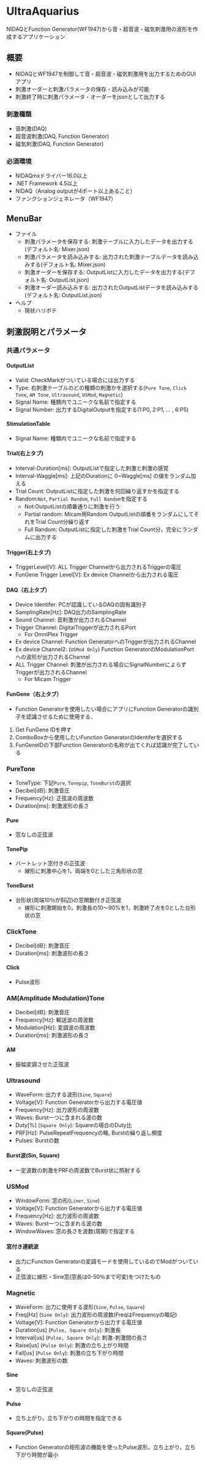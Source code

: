 # UltraAquarius

NIDAQとFunction Generator(WF1947)から音・超音波・磁気刺激用の波形を作成するアプリケーション

## 概要

* NIDAQとWF1947を制御して音・超音波・磁気刺激用を出力するためのGUIアプリ
* 刺激オーダーと刺激パラメータの保存・読み込みが可能
* 刺激終了時に刺激パラメータ・オーダーをjsonとして出力する

### 刺激種類

* 音刺激(DAQ)
* 超音波刺激(DAQ, Function Generator)
* 磁気刺激(DAQ, Function Generator)

### 必須環境

* NIDAQmxドライバー16.0以上
* .NET Framework 4.5以上
* NIDAQ（Analog outputが4ポート以上あること）
* ファンクションジェネレータ（WF1947）

## MenuBar

* ファイル
  * 刺激パラメータを保存する: 刺激テーブルに入力したデータを出力する(デフォルト名: Mixer.json)
  * 刺激パラメータを読み込みする: 出力された刺激テーブルデータを読み込みする(デフォルト名: Mixer.json)
  * 刺激オーダーを保存する: OutputListに入力したデータを出力する(デフォルト名: OutputList.json)
  * 刺激オーダー読み込みする: 出力されたOutputListデータを読み込みする(デフォルト名: OutputList.json)
* ヘルプ
  * 現状ハリボテ

## 刺激説明とパラメータ

### 共通パラメータ

#### OutputList

* Valid: CheckMarkがついている場合には出力する
* Type: 右刺激テーブルのどの種類の刺激かを選択する(`Pure Tone`, `Click Tone`, `AM Tone`, `Ultrasound`, `USMod`, `Magnetic`)
* Signal Name: 種類内でユニークな名前で指定する
* Signal Number: 出力するDigitalOutputを指定する(1:P0, 2:P1, ... , 6:P5)

#### StimulationTable

* Signal Name: 種類内でユニークな名前で指定する

#### Trial(右上タブ)

* Interval-Duration[ms]: OutputListで指定した刺激と刺激の感覚
* Interval-Waggle[ms]: 上記のDurationに 0~Waggle[ms] の値をランダム加える
* Trial Count: OutputListに指定した刺激を何回繰り返すかを指定する
* Random:`Not`, `Partial Random`, `Full Random`を指定する
  * Not:OutputListの順番通りに刺激を行う
  * Partial random: Micam用Random OutputListの順番をランダムにしてそれをTrial Count分繰り返す
  * Full Random: OutputListに指定した刺激をTrial Count分，完全にランダムに出力する

#### Trigger(右上タブ)

* TriggerLevel[V]: ALL Trigger Channelから出力されるTriggerの電圧
* FunGene Trigger Level[V]: Ex device Channelから出力される電圧

#### DAQ（右上タブ）

* Device Identifer: PCが認識しているDAQの固有識別子
* SamplingRate[Hz]: DAQ出力のSamplingRate
* Sound Channel: 音刺激が出力されるChannel
* Trigger Channel: DigitalTriggerが出力されるPort
  * For OmniPlex Trigger
* Ex device Channel: Function GeneratorへのTriggerが出力されるChannel
* Ex device Channel2: (`USMod Only`) Function GeneratorのModulationPortへの波形が出力されるChannel
* ALL Trigger Channel: 刺激が出力される場合にSignalNumberによらずTriggerが出力されるChannel
  * For Micam Trigger

#### FunGene（右上タブ）

* Function Generatorを使用したい場合にアプリにFunction Generatorの識別子を認識させるために使用する．


1. Get FunGene IDを押す
2. ComboBoxから使用したいFunction GeneratorのIdentiferを選択する
3. FunGeneIDの下部Function Generatorの名称が出てくれば認識が完了している


### PureTone

* ToneType: 下記`Pure`, `Tonepip`, `ToneBurst`の選択
* Decibel[dB]: 刺激音圧
* Frequency[Hz]: 正弦波の周波数
* Duration[ms]: 刺激波形の長さ


#### Pure

* 窓なしの正弦波

#### TonePip

* バートレット窓付きの正弦波
  * 線形に刺激中心を1，両端を0とした三角形状の窓

#### ToneBurst

* 台形状(両端10％が斜辺)の窓関数付き正弦波
  * 線形に刺激開始を0，刺激長の10～90%を1，刺激終了点を0とした台形状の窓

### ClickTone

* Decibel[dB]: 刺激音圧
* Duration[ms]: 刺激波形の長さ

#### Click

* Pulse波形

### AM(Amplitude Modulation)Tone

* Decibel[dB]: 刺激音圧
* Frequency[Hz]: 輸送波の周波数
* Modulation[Hz]: 変調波の周波数
* Duration[ms]: 刺激波形の長さ

#### AM

* 振幅変調させた正弦波

### Ultrasound

* WaveForm: 出力する波形(`Sine`, `Square`)
* Voltage[V]: Function Generatorから出力する電圧値
* Frequency[Hz]: 出力波形の周波数
* Waves: Burst一つに含まれる波の数
* Duty[%] (`Square Only`): Squareの場合のDuty比
* PRF[Hz]: PulseRepeatFrequencyの略, Burstの繰り返し頻度
* Pulses: Burstの数

#### Burst波(Sin, Square)

* 一定波数の刺激をPRFの周波数でBurst状に照射する

### USMod

* WindowForm: 窓の形(`Liner`, `Sine`)
* Voltage[V]: Function Generatorから出力する電圧値
* Frequency[Hz]: 出力波形の周波数
* Waves: Burst一つに含まれる波の数
* WindowWaves: 窓の長さを波数(周期)で指定する

#### 窓付き連続波

* 出力にFunction Generatorの変調モードを使用しているのでModがついている
* 正弦波に線形・Sine窓(窓長は0-50％まで可変)をつけたもの

### Magnetic

* WaveForm: 出力に使用する波形(`Sine`, `Pulse`, `Square`)
* Freq[Hz] (`Sine Only`): 出力波形の周波数(FreqはFrequencyの略記)
* Voltage[V]: Function Generatorから出力する電圧値
* Duration[us] (`Pulse, Square Only`): 刺激長
* Interval[us] (`Pulse, Square Only`): 刺激-刺激間の長さ
* Raise[us] (`Pulse Only`): 刺激の立ち上がり時間
* Fall[us] (`Pulse Only`): 刺激の立ち下がり時間
* Waves: 刺激波形の数

#### Sine

* 窓なしの正弦波

#### Pulse

* 立ち上がり，立ち下がりの時間を指定できる

#### Square(Pulse)

* Function Generatorの矩形波の機能を使ったPulse波形，立ち上がり，立ち下がり時間が最小
